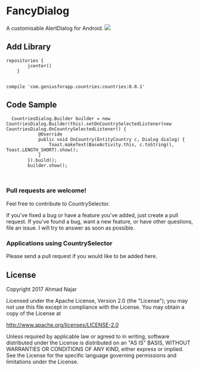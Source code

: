 # FancyDialog
A customisable AlertDialog for Android.
<img src="https://raw.githubusercontent.com/ahmadnajar10/fancyDialog/master/device-2017-03-08-171007.png">


## Add Library
```
repositories {
        jcenter()
    }
       

compile 'com.geniusforapp.countries:countries:0.0.1'

```
## Code Sample
```
  CountriesDialog.Builder builder = new CountriesDialog.Builder(this).setOnCountrySelectedListener(new CountriesDialog.OnCountrySelectedListener() {
            @Override
            public void OnCountry(EntityCountry c, Dialog dialog) {
                Toast.makeText(BaseActivity.this, c.toString(), Toast.LENGTH_SHORT).show();
            }
        }).build();
        builder.show();
                
                
```

### Pull requests are welcome!

Feel free to contribute to CountrySelector.

If you've fixed a bug or have a feature you've added, just create a pull request. If you've found a bug, want a new feature, or have other questions, file an issue. I will try to answer as soon as possible.

### Applications using CountrySelector

Please send a pull request if you would like to be added here.

## License
Copyright 2017 Ahmad Najar

Licensed under the Apache License, Version 2.0 (the "License");
you may not use this file except in compliance with the License.
You may obtain a copy of the License at

http://www.apache.org/licenses/LICENSE-2.0

Unless required by applicable law or agreed to in writing, software
distributed under the License is distributed on an "AS IS" BASIS,
WITHOUT WARRANTIES OR CONDITIONS OF ANY KIND, either express or implied.
See the License for the specific language governing permissions and
limitations under the License.
